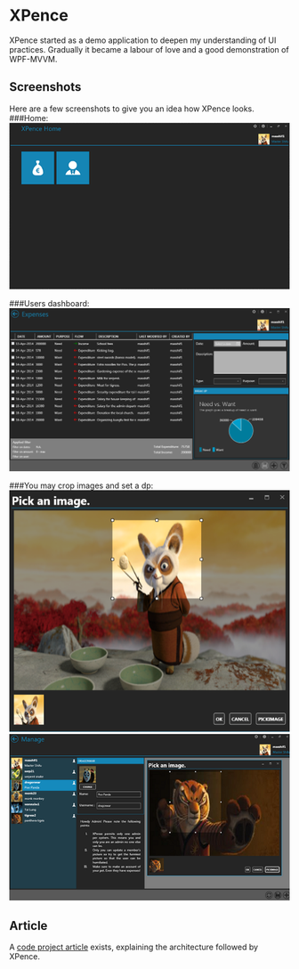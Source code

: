 # XPence
XPence started as a demo application to deepen my understanding of UI practices. 
Gradually it became a labour of love and a good demonstration of WPF-MVVM.

## Screenshots
Here are a few screenshots to give you an idea how XPence looks.
###Home:
![XPence](Images/Home.png)

###Users dashboard:
![XPence](Images/CoverPhoto.png)

###You may crop images and set a dp:
![XPence](Images/ImageCropperScreenshot.png)
![XPence](Images/ManageScreenshot.png)

## Article
A [code project article](http://www.codeproject.com/Articles/753332/XPence-A-WPF-metro-style-smart-client-expense-trac) exists, explaining the architecture followed by XPence.

